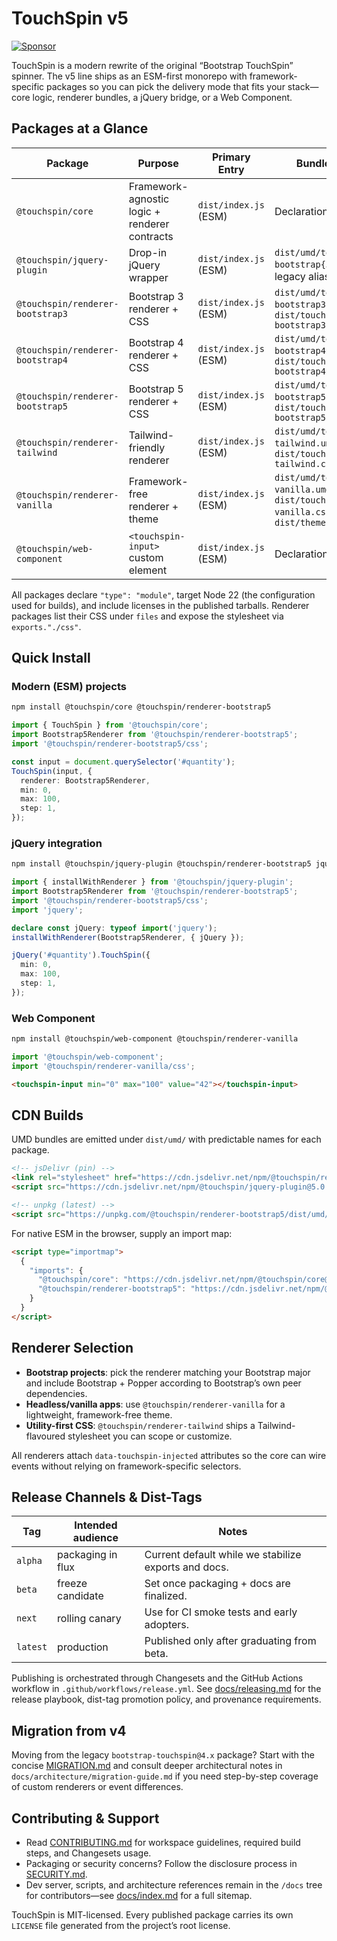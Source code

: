 # TouchSpin v5

[![Sponsor](https://img.shields.io/badge/Sponsor-GitHub-ea4aaa)](https://github.com/sponsors/istvan-ujjmeszaros)

TouchSpin is a modern rewrite of the original “Bootstrap TouchSpin” spinner. The v5 line ships as an ESM-first monorepo with framework-specific packages so you can pick the delivery mode that fits your stack—core logic, renderer bundles, a jQuery bridge, or a Web Component.

## Packages at a Glance

| Package | Purpose | Primary Entry | Bundled Assets |
|---------|---------|---------------|----------------|
| `@touchspin/core` | Framework-agnostic logic + renderer contracts | `dist/index.js` (ESM) | Declarations only |
| `@touchspin/jquery-plugin` | Drop-in jQuery wrapper | `dist/index.js` (ESM) | `dist/umd/touchspin-bootstrap{3,4,5}.umd.js`, legacy aliases |
| `@touchspin/renderer-bootstrap3` | Bootstrap 3 renderer + CSS | `dist/index.js` (ESM) | `dist/umd/touchspin-bootstrap3.umd.js`, `dist/touchspin-bootstrap3.css` |
| `@touchspin/renderer-bootstrap4` | Bootstrap 4 renderer + CSS | `dist/index.js` (ESM) | `dist/umd/touchspin-bootstrap4.umd.js`, `dist/touchspin-bootstrap4.css` |
| `@touchspin/renderer-bootstrap5` | Bootstrap 5 renderer + CSS | `dist/index.js` (ESM) | `dist/umd/touchspin-bootstrap5.umd.js`, `dist/touchspin-bootstrap5.css` |
| `@touchspin/renderer-tailwind` | Tailwind-friendly renderer | `dist/index.js` (ESM) | `dist/umd/touchspin-tailwind.umd.js`, `dist/touchspin-tailwind.css` |
| `@touchspin/renderer-vanilla` | Framework-free renderer + theme | `dist/index.js` (ESM) | `dist/umd/touchspin-vanilla.umd.js`, `dist/touchspin-vanilla.css`, `dist/themes/vanilla.css` |
| `@touchspin/web-component` | `<touchspin-input>` custom element | `dist/index.js` (ESM) | Declarations only |

All packages declare `"type": "module"`, target Node 22 (the configuration used for builds), and include licenses in the published tarballs. Renderer packages list their CSS under `files` and expose the stylesheet via `exports."./css"`.

## Quick Install

### Modern (ESM) projects

```bash
npm install @touchspin/core @touchspin/renderer-bootstrap5
```

```ts
import { TouchSpin } from '@touchspin/core';
import Bootstrap5Renderer from '@touchspin/renderer-bootstrap5';
import '@touchspin/renderer-bootstrap5/css';

const input = document.querySelector('#quantity');
TouchSpin(input, {
  renderer: Bootstrap5Renderer,
  min: 0,
  max: 100,
  step: 1,
});
```

### jQuery integration

```bash
npm install @touchspin/jquery-plugin @touchspin/renderer-bootstrap5 jquery
```

```ts
import { installWithRenderer } from '@touchspin/jquery-plugin';
import Bootstrap5Renderer from '@touchspin/renderer-bootstrap5';
import '@touchspin/renderer-bootstrap5/css';
import 'jquery';

declare const jQuery: typeof import('jquery');
installWithRenderer(Bootstrap5Renderer, { jQuery });

jQuery('#quantity').TouchSpin({
  min: 0,
  max: 100,
  step: 1,
});
```

### Web Component

```bash
npm install @touchspin/web-component @touchspin/renderer-vanilla
```

```ts
import '@touchspin/web-component';
import '@touchspin/renderer-vanilla/css';
```

```html
<touchspin-input min="0" max="100" value="42"></touchspin-input>
```

## CDN Builds

UMD bundles are emitted under `dist/umd/` with predictable names for each package.

```html
<!-- jsDelivr (pin) -->
<link rel="stylesheet" href="https://cdn.jsdelivr.net/npm/@touchspin/renderer-bootstrap5@5.0.0/dist/touchspin-bootstrap5.css">
<script src="https://cdn.jsdelivr.net/npm/@touchspin/jquery-plugin@5.0.0/dist/umd/touchspin-bootstrap5.umd.js"></script>

<!-- unpkg (latest) -->
<script src="https://unpkg.com/@touchspin/renderer-bootstrap5/dist/umd/touchspin-bootstrap5.umd.js"></script>
```

For native ESM in the browser, supply an import map:

```html
<script type="importmap">
  {
    "imports": {
      "@touchspin/core": "https://cdn.jsdelivr.net/npm/@touchspin/core@5.0.0/dist/index.js",
      "@touchspin/renderer-bootstrap5": "https://cdn.jsdelivr.net/npm/@touchspin/renderer-bootstrap5@5.0.0/dist/index.js"
    }
  }
</script>
```

## Renderer Selection

- **Bootstrap projects**: pick the renderer matching your Bootstrap major and include Bootstrap + Popper according to Bootstrap’s own peer dependencies.
- **Headless/vanilla apps**: use `@touchspin/renderer-vanilla` for a lightweight, framework-free theme.
- **Utility-first CSS**: `@touchspin/renderer-tailwind` ships a Tailwind-flavoured stylesheet you can scope or customize.

All renderers attach `data-touchspin-injected` attributes so the core can wire events without relying on framework-specific selectors.

## Release Channels & Dist-Tags

| Tag | Intended audience | Notes |
|-----|-------------------|-------|
| `alpha` | packaging in flux | Current default while we stabilize exports and docs. |
| `beta` | freeze candidate | Set once packaging + docs are finalized. |
| `next` | rolling canary | Use for CI smoke tests and early adopters. |
| `latest` | production | Published only after graduating from beta. |

Publishing is orchestrated through Changesets and the GitHub Actions workflow in `.github/workflows/release.yml`. See [docs/releasing.md](docs/releasing.md) for the release playbook, dist-tag promotion policy, and provenance requirements.

## Migration from v4

Moving from the legacy `bootstrap-touchspin@4.x` package? Start with the concise [MIGRATION.md](MIGRATION.md) and consult deeper architectural notes in `docs/architecture/migration-guide.md` if you need step-by-step coverage of custom renderers or event differences.

## Contributing & Support

- Read [CONTRIBUTING.md](CONTRIBUTING.md) for workspace guidelines, required build steps, and Changesets usage.
- Packaging or security concerns? Follow the disclosure process in [SECURITY.md](SECURITY.md).
- Dev server, scripts, and architecture references remain in the `/docs` tree for contributors—see [docs/index.md](docs/index.md) for a full sitemap.

TouchSpin is MIT-licensed. Every published package carries its own `LICENSE` file generated from the project’s root license.
